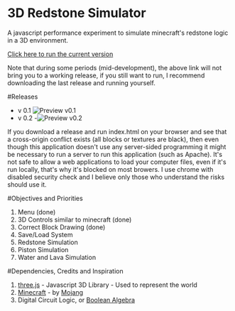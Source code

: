 # 3D Redstone Simulator

A javascript performance experiment to simulate minecraft's redstone logic in a 3D environment.

[Click here to run the current version](https://cdn.rawgit.com/GuilhermeRossato/3D-Redstone-Simulator/master/index.html)

Note that during some periods (mid-development), the above link will not bring you to a working release, if you still want to run, I recommend downloading the last release and running yourself.

#Releases
 - v 0.1
![Preview v0.1](https://cdn.rawgit.com/GuilhermeRossato/3D-Redstone-Simulator/master/Images/Releases/v01.gif)
 - v 0.2
 -![Preview v0.2](https://cdn.rawgit.com/GuilhermeRossato/3D-Redstone-Simulator/master/Images/Releases/v02.png)

If you download a release and run index.html on your browser and see that a cross-origin conflict exists (all blocks or textures are black), then even though this application doesn't use any server-sided programming it might be necessary to run a server to run this application (such as Apache). It's not safe to allow a web applications to load your computer files, even if it's run locally, that's why it's blocked on most browers. I use chrome with disabled security check and I believe only those who understand the risks should use it.

#Objectives and Priorities
1. Menu (done)
2. 3D Controls similar to minecraft (done)
3. Correct Block Drawing (done)
4. Save/Load System
5. Redstone Simulation
6. Piston Simulation
7. Water and Lava Simulation

#Dependencies, Credits and Inspiration

1. [three.js](https://threejs.org/) - Javascript 3D Library - Used to represent the world
2. [Minecraft](https://minecraft.net/pt-br/) - by [Mojang](https://mojang.com/)
3. Digital Circuit Logic, or [Boolean Algebra](https://en.wikipedia.org/wiki/Boolean_algebra)
